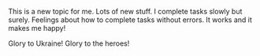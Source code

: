 This is a new topic for me.
Lots of new stuff.
I complete tasks slowly but surely.
Feelings about how to complete tasks without errors.
It works and it makes me happy!

Glory to Ukraine!
Glory to the heroes!